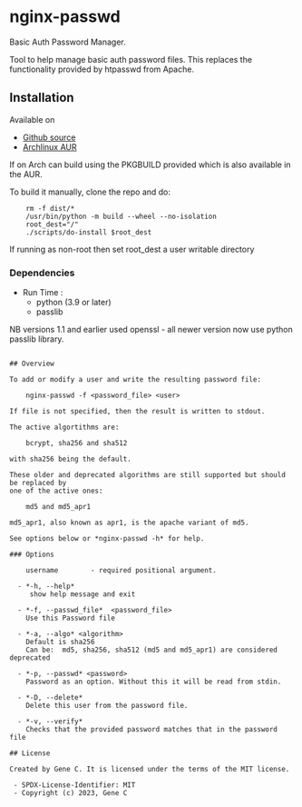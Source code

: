 # nginx-passwd

Basic Auth Password Manager.

Tool to help manage basic auth password files. This replaces the functionality provided by htpasswd from Apache.


## Installation

Available on
 - [Github source ](https://github.com/gene-git/nginx_passwd)
 - [Archlinux AUR](https://aur.archlinux.org/packages/nginx_passwd)

If on Arch can build using the PKGBUILD provided which is also available in the AUR.

To build it manually, clone the repo and do:

        rm -f dist/*
        /usr/bin/python -m build --wheel --no-isolation
        root_dest="/"
        ./scripts/do-install $root_dest

  If running as non-root then set root\_dest a user writable directory

### Dependencies

- Run Time :
  - python (3.9 or later)
  - passlib

NB versions 1.1 and earlier used openssl - all newer version now use python passlib library.

```

## Overview

To add or modify a user and write the resulting password file:

    nginx-passwd -f <password_file> <user>

If file is not specified, then the result is written to stdout.

The active algortithms are:

    bcrypt, sha256 and sha512

with sha256 being the default.

These older and deprecated algorithms are still supported but should be replaced by
one of the active ones:

    md5 and md5_apr1 

md5_apr1, also known as apr1, is the apache variant of md5.

See options below or *nginx-passwd -h* for help.

### Options

    username        - required positional argument.

  - *-h, --help*   
     show help message and exit

  - *-f, --passwd_file*  <password_file>   
    Use this Password file

  - *-a, --algo* <algorithm>   
    Default is sha256   
    Can be:  md5, sha256, sha512 (md5 and md5_apr1) are considered deprecated

  - *-p, --passwd* <password>  
    Password as an option. Without this it will be read from stdin.

  - *-D, --delete*   
    Delete this user from the password file.

  - *-v, --verify*    
    Checks that the provided password matches that in the password file

## License

Created by Gene C. It is licensed under the terms of the MIT license.

 - SPDX-License-Identifier: MIT
 - Copyright (c) 2023, Gene C
